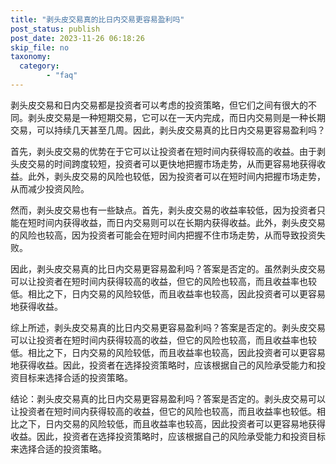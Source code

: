 ```yaml
---
title: "剥头皮交易真的比日内交易更容易盈利吗"
post_status: publish
post_date: 2023-11-26 06:18:26
skip_file: no
taxonomy:
  category:
        - "faq"
---
```


剥头皮交易和日内交易都是投资者可以考虑的投资策略，但它们之间有很大的不同。剥头皮交易是一种短期交易，它可以在一天内完成，而日内交易则是一种长期交易，可以持续几天甚至几周。因此，剥头皮交易真的比日内交易更容易盈利吗？

首先，剥头皮交易的优势在于它可以让投资者在短时间内获得较高的收益。由于剥头皮交易的时间跨度较短，投资者可以更快地把握市场走势，从而更容易地获得收益。此外，剥头皮交易的风险也较低，因为投资者可以在短时间内把握市场走势，从而减少投资风险。

然而，剥头皮交易也有一些缺点。首先，剥头皮交易的收益率较低，因为投资者只能在短时间内获得收益，而日内交易则可以在长期内获得收益。此外，剥头皮交易的风险也较高，因为投资者可能会在短时间内把握不住市场走势，从而导致投资失败。

因此，剥头皮交易真的比日内交易更容易盈利吗？答案是否定的。虽然剥头皮交易可以让投资者在短时间内获得较高的收益，但它的风险也较高，而且收益率也较低。相比之下，日内交易的风险较低，而且收益率也较高，因此投资者可以更容易地获得收益。

综上所述，剥头皮交易真的比日内交易更容易盈利吗？答案是否定的。剥头皮交易可以让投资者在短时间内获得较高的收益，但它的风险也较高，而且收益率也较低。相比之下，日内交易的风险较低，而且收益率也较高，因此投资者可以更容易地获得收益。因此，投资者在选择投资策略时，应该根据自己的风险承受能力和投资目标来选择合适的投资策略。

结论：剥头皮交易真的比日内交易更容易盈利吗？答案是否定的。剥头皮交易可以让投资者在短时间内获得较高的收益，但它的风险也较高，而且收益率也较低。相比之下，日内交易的风险较低，而且收益率也较高，因此投资者可以更容易地获得收益。因此，投资者在选择投资策略时，应该根据自己的风险承受能力和投资目标来选择合适的投资策略。
